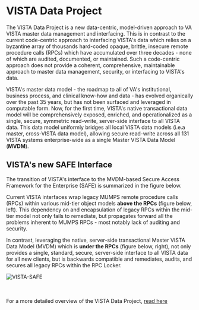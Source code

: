 # VISTA Data Project

The VISTA Data Project is a new data-centric, model-driven approach to VA VISTA master data management and interfacing.  This is in contrast to the current code-centric approach to interfacing VISTA's data which relies on a byzantine array of thousands hard-coded opaque, brittle, insecure remote procedure calls (RPCs) which have accumulated over three decades - none of which are audited, documented, or maintained.  Such a code-centric approach does not provide a coherent, comprehensive, maintainable approach to master data management, security, or interfacing to VISTA's data.

VISTA's master data model - the roadmap to all of VA's institutional, business process, and clinical know-how and data - has evolved organically over the past 35 years, but has not been surfaced and leveraged in computable form.  Now, for the first time, VISTA's native transactional data model will be comprehensively exposed, enriched, and operationalized as a single, secure, symmetric read-write, server-side interface to all VISTA data. This data model uniformly bridges all local VISTA data models (i.e.a master, cross-VISTA data model), allowing secure read-write across all 131 VISTA systems enterprise-wide as a single Master VISTA Data Model (__MVDM__).

##  VISTA's new SAFE Interface
The transition of VISTA's interface to the MVDM-based Secure Access Framework for the Enterprise (SAFE) is summarized in the figure below.

Current VISTA interfaces wrap legacy MUMPS remote procedure calls (RPCs) within various mid-tier object models  __above the RPCs__ (figure below, left). This dependency on and encapsulation of legacy RPCs within the mid-tier model not only fails to remediate, but propagates forward all the problems inherent to MUMPS RPCs - most notably lack of auditing and security. 

In contrast, leveraging the native, server-side transactional Master VISTA Data Model (MVDM) which is __under the RPCs__ (figure below, right), not only provides a single, standard, secure, server-side interface to all VISTA data for all new clients, but is backwards compatible and remediates, audits, and secures all legacy RPCs within the RPC Locker.


![VISTA-SAFE](https://github.com/vistadataproject/documents/blob/master/images/VISTA-SAFE5.png)
<br><br><br>

For a more detailed overview of the VISTA Data Project, [read here](https://github.com/vistadataproject/documents/tree/master/Background)


